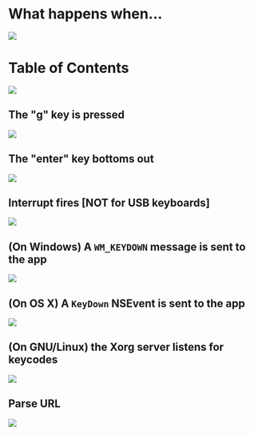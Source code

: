 What happens when...
====================

[![](http://previews.123rf.com/images/sima/sima1102/sima110200011/8808150-Portrait-of-laughing-senior-woman-working-at-computer-Stock-Photo.jpg)](http://aomame.net/)


Table of Contents
====================

[![](http://www.babaimage.com/images/27-clay-pot-crafts-table-of-contents.jpg)](https://www.pinterest.com/explore/useful-life-hacks/)


The "g" key is pressed
----------------------

[![](https://thumbs.dreamstime.com/x/success-keyboard-4213584.jpg)](https://www.youtube.com/watch?v=qCEOWJ6uzBo)


The "enter" key bottoms out
---------------------------

![](https://thumb7.shutterstock.com/display_pic_with_logo/730471/730471,1311701198,21/stock-vector-illustration-of-business-man-on-bar-graph-key-entering-keyhole-in-earth-81684181.jpg)


Interrupt fires [NOT for USB keyboards]
---------------------------------------

[![](http://wscont2.apps.microsoft.com/winstore/1x/0cc2d121-49ee-4f40-92b8-8845dbb714dd/Screenshot.46410.1000000.jpg)](https://www.youtube.com/watch?v=RDfjXj5EGqI)


(On Windows) A ``WM_KEYDOWN`` message is sent to the app
--------------------------------------------------------

[![](http://previews.123rf.com/images/ajlber/ajlber1202/ajlber120200071/12658306-Ladders-to-the-open-windows-and-key-to-open-the-sky-Conceptual-illustration-Stock-Illustration.jpg)](https://www.youtube.com/watch?v=PLcgLd8153g)


(On OS X) A ``KeyDown`` NSEvent is sent to the app
--------------------------------------------------

![](https://thumbs.dreamstime.com/z/d-apple-gold-key-render-character-40986549.jpg)


(On GNU/Linux) the Xorg server listens for keycodes
---------------------------------------------------

![](https://upload.wikimedia.org/wikipedia/commons/thumb/3/3a/Linux_kernel_ubiquity.svg/500px-Linux_kernel_ubiquity.svg.png)

Parse URL
---------

[![](https://v.cdn.vine.co/r/videos/6A0C54AED81274089362681901056_4f1aabed5a1.2.1.18424652290080027886.mp4.jpg)](https://vine.co/v/eLnKWtjTJup)
